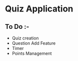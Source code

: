 # Quiz Application

## To Do :-
- Quiz creation
- ⁠⁠Question Add Feature
- Timer
- Points Management
